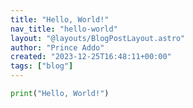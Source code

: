 ```yaml
---
title: "Hello, World!"
nav_title: "hello-world"
layout: "@layouts/BlogPostLayout.astro"
author: "Prince Addo"
created: "2023-12-25T16:48:11+00:00"
tags: ["blog"]
---
```


```py
print("Hello, World!")
```
